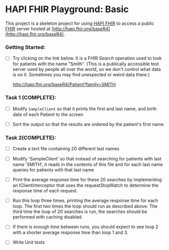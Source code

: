# HAPI FHIR Playground: Basic

This project is a skeleton project for using [HAPI FHIR](https://hapifhir.io) to access a public [FHIR](http://hl7.org/fhir/) server hosted at [http://hapi.fhir.org/baseR4](http://hapi.fhir.org/baseR4).

### Getting Started:

* [ ] Try clicking on the link below. It is a FHIR *Search* operation used to look for patients with the name "Smith". (This is a publically accessible test server used by people all over the world, so we don't control what data is on it. Sometimes you may find unexpected or weird data there.) 

  http://hapi.fhir.org/baseR4/Patient?family=SMITH


### Task 1 (COMPLETE):

* [ ] Modify `SampleClient` so that it prints the first and last name, and birth date of each Patient to the screen

* [ ] Sort the output so that the results are ordered by the patient's first name

### Task 2(COMPLETE):

* [ ] Create a text file containing 20 different last names

* [ ] Modify 'SampleClient' so that instead of searching for patients with last name 'SMITH',
      it reads in the contents of this file and for each last name queries for patients with that last name

* [ ] Print the average response time for these 20 searches by implementing an IClientInterceptor that uses
      the requestStopWatch to determine the response time of each request.

* [ ] Run this loop three times, printing the average response time for each loop.  The first two times the loop should
      run as described above.  The third time the loop of 20 searches is run, the searches should be performed with
      caching disabled.

* [ ] If there is enough time between runs, you should expect to see loop 2 with a shorter average response time than loop 1 and 3.

* [ ] Write Unit tests

